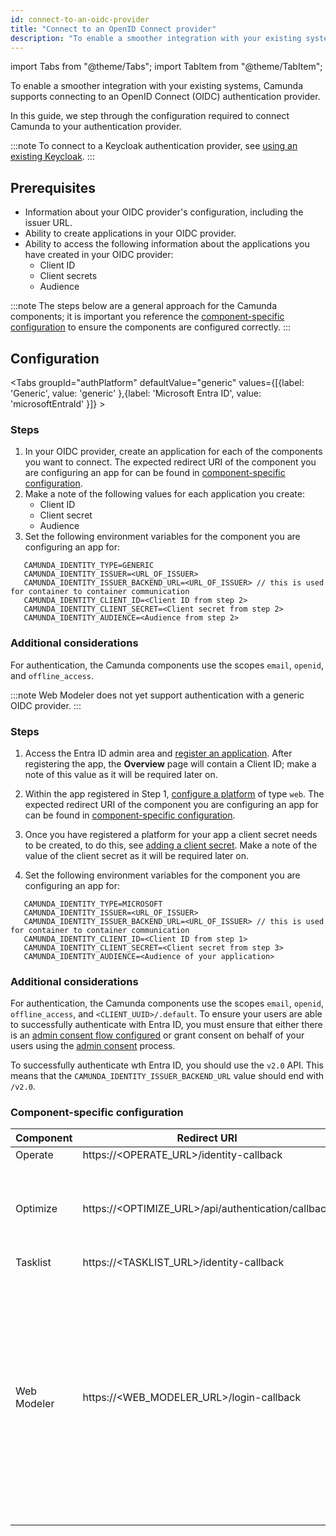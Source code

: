 ```yaml
---
id: connect-to-an-oidc-provider
title: "Connect to an OpenID Connect provider"
description: "To enable a smoother integration with your existing systems, connect to an OpenID Connect provider"
---
```


import Tabs from "@theme/Tabs";
import TabItem from "@theme/TabItem";

To enable a smoother integration with your existing systems, Camunda supports connecting to an OpenID Connect (OIDC)
authentication provider.

In this guide, we step through the configuration required to connect Camunda to your
authentication provider.

:::note
To connect to a Keycloak authentication provider, see [using an existing Keycloak](using-existing-keycloak.md).
:::

## Prerequisites

- Information about your OIDC provider's configuration, including the issuer URL.
- Ability to create applications in your OIDC provider.
- Ability to access the following information about the applications you have created in your OIDC provider:
  - Client ID
  - Client secrets
  - Audience

:::note
The steps below are a general approach for the Camunda components; it is important you reference the [component-specific
configuration](#component-specific-configuration) to ensure the components are configured correctly.
:::

## Configuration

<Tabs groupId="authPlatform" defaultValue="generic"
values={[{label: 'Generic', value: 'generic' },{label: 'Microsoft Entra ID', value: 'microsoftEntraId' }]} >
<TabItem value="generic">

### Steps

1. In your OIDC provider, create an application for each of the components you want to connect. The expected redirect URI of the component you are configuring an app for can be found in [component-specific configuration](#component-specific-configuration).
2. Make a note of the following values for each application you create:
   - Client ID
   - Client secret
   - Audience
3. Set the following environment variables for the component you are configuring an app for:

```
   CAMUNDA_IDENTITY_TYPE=GENERIC
   CAMUNDA_IDENTITY_ISSUER=<URL_OF_ISSUER>
   CAMUNDA_IDENTITY_ISSUER_BACKEND_URL=<URL_OF_ISSUER> // this is used for container to container communication
   CAMUNDA_IDENTITY_CLIENT_ID=<Client ID from step 2>
   CAMUNDA_IDENTITY_CLIENT_SECRET=<Client secret from step 2>
   CAMUNDA_IDENTITY_AUDIENCE=<Audience from step 2>
```

### Additional considerations

For authentication, the Camunda components use the scopes `email`, `openid`, and `offline_access`.

:::note
Web Modeler does not yet support authentication with a generic OIDC provider.
:::

</TabItem>
<TabItem value="microsoftEntraId">

### Steps

1. Access the Entra ID admin area
   and [register an application](https://learn.microsoft.com/en-us/entra/identity-platform/quickstart-register-app).
   After registering the app, the **Overview** page will contain a Client ID; make a note of this value as it will be
   required later on.

2. Within the app registered in Step
   1, [configure a platform](https://learn.microsoft.com/en-gb/entra/identity-platform/quickstart-register-app#configure-platform-settings)
   of type `web`. The expected redirect URI of the component you are configuring an app for can be found
   in [component-specific configuration](#component-specific-configuration).

3. Once you have registered a platform for your app a client secret needs to be created, to do this,
   see [adding a client secret](https://learn.microsoft.com/en-us/entra/identity-platform/quickstart-register-app#add-a-client-secret).
   Make a note of the value of the client secret as it will be required later on.

4. Set the following environment variables for the component you are configuring an app for:

```
   CAMUNDA_IDENTITY_TYPE=MICROSOFT
   CAMUNDA_IDENTITY_ISSUER=<URL_OF_ISSUER>
   CAMUNDA_IDENTITY_ISSUER_BACKEND_URL=<URL_OF_ISSUER> // this is used for container to container communication
   CAMUNDA_IDENTITY_CLIENT_ID=<Client ID from step 1>
   CAMUNDA_IDENTITY_CLIENT_SECRET=<Client secret from step 3>
   CAMUNDA_IDENTITY_AUDIENCE=<Audience of your application>
```

### Additional considerations

For authentication, the Camunda components use the scopes `email`, `openid`, `offline_access`,
and `<CLIENT_UUID>/.default`. To ensure your users are able to successfully authenticate with Entra ID, you must
ensure that either there is
an [admin consent flow configured](https://learn.microsoft.com/en-us/entra/identity/enterprise-apps/configure-admin-consent-workflow)
or grant consent on behalf of your users using
the [admin consent](https://learn.microsoft.com/en-gb/entra/identity/enterprise-apps/user-admin-consent-overview#admin-consent)
process.

To successfully authenticate wth Entra ID, you should use the `v2.0` API. This means that
the `CAMUNDA_IDENTITY_ISSUER_BACKEND_URL` value should end with `/v2.0`.

</TabItem>
</Tabs>

### Component-specific configuration

| Component   | Redirect URI                                       | Notes                                                                                                                                                                                                                                                                                                                                                                                                                                                                                                                                                                                                                                                                                                                                                                                      |
| ----------- | -------------------------------------------------- | ------------------------------------------------------------------------------------------------------------------------------------------------------------------------------------------------------------------------------------------------------------------------------------------------------------------------------------------------------------------------------------------------------------------------------------------------------------------------------------------------------------------------------------------------------------------------------------------------------------------------------------------------------------------------------------------------------------------------------------------------------------------------------------------ |
| Operate     | https://<OPERATE_URL>/identity-callback            |                                                                                                                                                                                                                                                                                                                                                                                                                                                                                                                                                                                                                                                                                                                                                                                            |
| Optimize    | https://<OPTIMIZE_URL>/api/authentication/callback | There is a fallback if you use the existing ENV vars to configure your authentication provider, if you use a custom `yaml`, you need to update your properties to match the new values in this guide.<br/><br/>When using an OIDC provider, the following features are not currently available: User permissions tab in collections, digests, `Alerts` tab in collections.                                                                                                                                                                                                                                                                                                                                                                                                                 |
| Tasklist    | https://<TASKLIST_URL>/identity-callback           |                                                                                                                                                                                                                                                                                                                                                                                                                                                                                                                                                                                                                                                                                                                                                                                            |
| Web Modeler | https://<WEB_MODELER_URL>/login-callback           | Using Microsoft Entra ID as the OIDC provider currently disables all checks of the permissions claim both for using Web Modeler via the UI and via the public API. Required configuration variables for webapp:<br/><br/> OAUTH2_CLIENT_ID=[client-id]<br/>OAUTH2_JWKS_URL=[provider-jwks-url]<br/>OAUTH2_TOKEN_AUDIENCE=[client-audience]<br/>OAUTH2_TOKEN_ISSUER=[provider-issuer]<br/>OAUTH2_TYPE=MICROSOFT<br/><br/> Required configuration variables for restapi:<br/>CAMUNDA_IDENTITY_BASE_URL=[identity-base-url]<br/>CAMUNDA_IDENTITY_TYPE=MICROSOFT<br/>CAMUNDA_MODELER_SECURITY_JWT_AUDIENCE_INTERNAL_API=[client-audience]<br/>CAMUNDA_MODELER_SECURITY_JWT_AUDIENCE_PUBLIC_API=[publicapi-audience]<br/>SPRING_SECURITY_OAUTH2_RESOURCESERVER_JWT_ISSUER_URI=[provider-issuer] |
